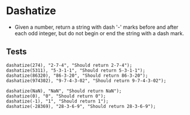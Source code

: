 # Dashatize

- Given a number, return a string with dash '-' marks before and after each odd integer, but do not begin or end the string with a dash mark.

## Tests
```
dashatize(274), "2-7-4", "Should return 2-7-4");
dashatize(5311), "5-3-1-1", "Should return 5-3-1-1");
dashatize(86320), "86-3-20", "Should return 86-3-20");
dashatize(974302), "9-7-4-3-02", "Should return 9-7-4-3-02");
```

```
dashatize(NaN), "NaN", "Should return NaN");
dashatize(0), "0", "Should return 0");
dashatize(-1), "1", "Should return 1");
dashatize(-28369), "28-3-6-9", "Should return 28-3-6-9");
```
